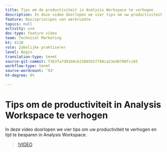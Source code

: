 ```yaml
---
title: Tips om de productiviteit in Analysis Workspace te verhogen
description: In deze video doorlopen we vier tips om uw productiviteit te verhogen en tijd te besparen in Analysis Workspace.
feature: Basisprincipes van werkruimte
topics: null
activity: use
doc-type: feature video
team: Technical Marketing
kt: 4110
role: Zakelijke praktiserer
level: Begin
translation-type: tm+mt
source-git-commit: f3b3fa7d91b0cb21005b57768ca23ed6700fcc03
workflow-type: tm+mt
source-wordcount: '53'
ht-degree: 0%

---
```



# Tips om de productiviteit in Analysis Workspace te verhogen

In deze video doorlopen we vier tips om uw productiviteit te verhogen en tijd te besparen in Analysis Workspace.

>[!VIDEO](https://video.tv.adobe.com/v/31157/?quality=12)
